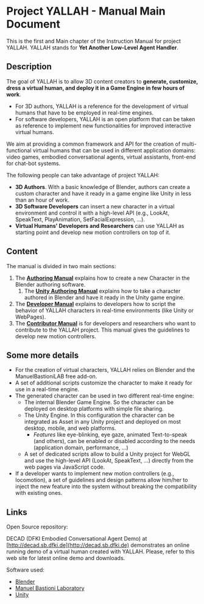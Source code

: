 
# Project YALLAH - Manual Main Document

This is the first and Main chapter of the Instruction Manual for project YALLAH.
YALLAH stands for **Yet Another Low-Level Agent Handler**.

## Description

The goal of YALLAH is to allow 3D content creators to **generate, customize, dress a virtual human, and deploy it in a Game Engine in few hours of work**.
* For 3D authors, YALLAH is a reference for the development of virtual humans that have to be employed in real-time engines.
* For software developers, YALLAH is an open platform that can be taken as reference to implement new functionalities for improved interactive virtual humans.

We aim at providing a common framework and API for the creation of multi-functional virtual humans that can be used in different application domains: video games, embodied conversational agents, virtual assistants, front-end for chat-bot systems.

The following people can take advantage of project YALLAH:

* **3D Authors**. With a basic knowledge of Blender, authors can create a custom character and have it ready in a game engine like Unity in less than an hour of work.
* **3D Software Developers** can insert a new character in a virtual environment and control it with a high-level API (e.g., LookAt, SpeakText, PlayAnimation, SetFacialExpression, ...).
* **Virtual Humans' Developers and Researchers** can use YALLAH as starting point and develop new motion controllers on top of it.

## Content


The manual is divided in two main sections:
1. The **[Authoring Manual](Manual%20-%20Authoring.md)** explains how to create a new Character in the Blender authoring software.
    1. The **[Unity Authoring Manual](Manual%20-%20Authoring%20-%20Unity%20Deploy.md)** explains how to take a character authored in Blender and have it ready in the Unity game engine.
2. The **[Developer Manual](Manual%20-%20Developer.md)** explains to developers how to script the behavior of YALLAH characters in real-time environments (like Unity or WebPages).
3. The **[Contributor Manual](Manual%20-%20Contributor.md)** is for developers and researchers who want to contribute to the YALLAH project. This manual gives the guidelines to develop new motion controllers.


## Some more details

* For the creation of virtual characters, YALLAH relies on Blender and the ManuelBastioniLAB free add-on.
* A set of additional scripts customize the character to make it ready for use in a real-time engine.
* The generated character can be used in two different real-time engine:
  - The internal Blender Game Engine. So the character can be deployed on desktop platforms with simple file sharing.
  - The Unity Engine. In this configuration the character can be integrated as Asset in any Unity project and deployed on most desktop, mobile, and web platforms.
    - _Features_ like eye-blinking, eye gaze, animated Text-to-speak (and others), can be enabled or disabled according to the needs (application domain, performance, ...)
  - A set of dedicated scripts allow to build a Unity project for WebGL and use the high-level API (LookAt, SpeakText, ...) directly from the web pages via JavaScript code.
* If a developer wants to implement new motion controllers (e.g., locomotion), a set of guidelines and design patterns allow him/her to inject the new feature into the system without breaking the compatibility with existing ones.


## Links

Open Source repository: 

DECAD (DFKI Embodied Conversational Agent Demo) at [http://decad.sb.dfki.de](http://decad.sb.dfki.de) demonstrates an online running demo of a virtual human created with YALLAH.
Please, refer to this web site for latest online demo and downloads.

Software used:
* [Blender](https://www.blender.org/)
* [Manuel Bastioni Laboratory](http://www.manuelbastioni.com/)
* [Unity](https://unity3d.com/)

